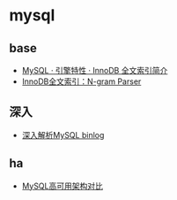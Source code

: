 # mysql

## base
- [MySQL · 引擎特性 · InnoDB 全文索引简介](http://mysql.taobao.org/monthly/2015/10/01/)
- [InnoDB全文索引：N-gram Parser](http://mysqlserverteam.com/innodb%E5%85%A8%E6%96%87%E7%B4%A2%E5%BC%95%EF%BC%9An-gram-parser/)

## 深入
- [深入解析MySQL binlog](https://cloud.tencent.com/developer/article/1032755)

## ha
- [MySQL高可用架构对比](https://juejin.cn/post/6844903812700831752)